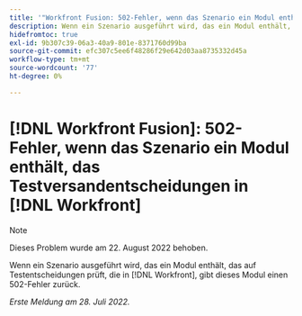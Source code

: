 ```yaml
---
title: '"Workfront Fusion: 502-Fehler, wenn das Szenario ein Modul enthält, das Testversandentscheidungen in Workfront prüft'
description: Wenn ein Szenario ausgeführt wird, das ein Modul enthält, das auf Testentscheidungen prüft, die in [!DNL Workfront], gibt dieses Modul einen 502-Fehler zurück.
hidefromtoc: true
exl-id: 9b307c39-06a3-40a9-801e-8371760d99ba
source-git-commit: efc307c5ee6f48286f29e642d03aa8735332d45a
workflow-type: tm+mt
source-wordcount: '77'
ht-degree: 0%

---
```


# [!DNL Workfront Fusion]: 502-Fehler, wenn das Szenario ein Modul enthält, das Testversandentscheidungen in [!DNL Workfront]

>[!NOTE]
>
>Dieses Problem wurde am 22. August 2022 behoben.

Wenn ein Szenario ausgeführt wird, das ein Modul enthält, das auf Testentscheidungen prüft, die in [!DNL Workfront], gibt dieses Modul einen 502-Fehler zurück.

_Erste Meldung am 28. Juli 2022._
